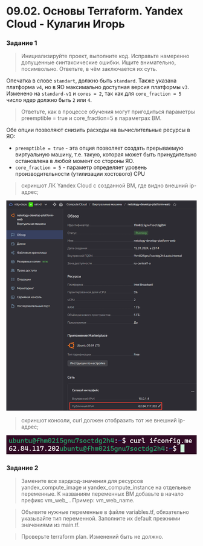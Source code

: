 # 09.02. Основы Terraform. Yandex Cloud - Кулагин Игорь
### Задание 1

> Инициализируйте проект, выполните код. Исправьте намеренно допущенные синтаксические ошибки. Ищите внимательно, посимвольно. Ответьте, в чём заключается их суть.

Опечатка в слове `standart`, должно быть `standard`. Также указана платформа `v4`, но в ЯО максимально доступная версия платформы `v3`. Изменено на `standard-v1` и `cores = 2`, так как для `core_fraction = 5` число ядер должно быть `2` или `4`.

> Ответьте, как в процессе обучения могут пригодиться параметры preemptible = true и core_fraction=5 в параметрах ВМ.

Обе опции позволяют снизить расходы на вычислительные ресурсы в ЯО:
- `preemptible = true` - эта опция позволяет создать прерываемую виртуальную машину, т.е. такую, которая может быть принудительно остановлена в любой момент со стороны ЯО. 
- `core_fraction = 5` - параметр определяет уровень производительности (утилизации хостового) CPU

>скриншот ЛК Yandex Cloud с созданной ВМ, где видно внешний ip-адрес;

![09-02-01](screenshots/09-02-01.png)

>скриншот консоли, curl должен отобразить тот же внешний ip-адрес;

![09-02-02](screenshots/09-02-02.png)

### Задание 2

> Замените все хардкод-значения для ресурсов yandex_compute_image и yandex_compute_instance на отдельные переменные. К названиям переменных ВМ добавьте в начало префикс vm_web_ . Пример: vm_web_name.


> Объявите нужные переменные в файле variables.tf, обязательно указывайте тип переменной. Заполните их default прежними значениями из main.tf.

> Проверьте terraform plan. Изменений быть не должно.


